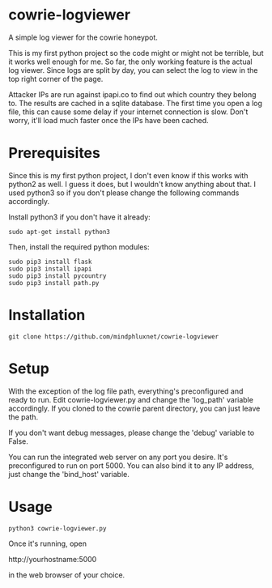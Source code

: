 # cowrie-logviewer

A simple log viewer for the cowrie honeypot.

This is my first python project so the code might or might not be terrible, but it works well 
enough for me. So far, the only working feature is the actual log viewer. Since logs are split
by day, you can select the log to view in the top right corner of the page.

Attacker IPs are run against ipapi.co to find out which country they belong to. The results
are cached in a sqlite database. The first time you open a log file, this can cause some
delay if your internet connection is slow. Don't worry, it'll load much faster once the IPs
have been cached.

# Prerequisites

Since this is my first python project, I don't even know if this works with python2 as well.
I guess it does, but I wouldn't know anything about that. I used python3 so if you don't please
change the following commands accordingly.

Install python3 if you don't have it already:

```
sudo apt-get install python3
```
Then, install the required python modules:

```
sudo pip3 install flask
sudo pip3 install ipapi
sudo pip3 install pycountry
sudo pip3 install path.py
```

# Installation

```
git clone https://github.com/mindphluxnet/cowrie-logviewer
```

# Setup

With the exception of the log file path, everything's preconfigured and ready to run.
Edit cowrie-logviewer.py and change the 'log_path' variable accordingly. If you cloned
to the cowrie parent directory, you can just leave the path.

If you don't want debug messages, please change the 'debug' variable to False.

You can run the integrated web server on any port you desire. It's preconfigured to run
on port 5000. You can also bind it to any IP address, just change the 'bind_host' variable.

# Usage

```
python3 cowrie-logviewer.py
```

Once it's running, open 

http://yourhostname:5000 

in the web browser of your choice.
